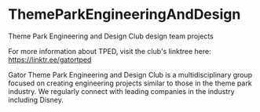 # ThemeParkEngineeringAndDesign
Theme Park Engineering and Design Club design team projects

For more information about TPED, visit the club's linktree here: 
https://linktr.ee/gatortped

Gator Theme Park Engineering and Design Club is a multidisciplinary group focused on creating engineering projects similar to those in the theme park industry. We regularly connect with leading companies in the industry including Disney.

